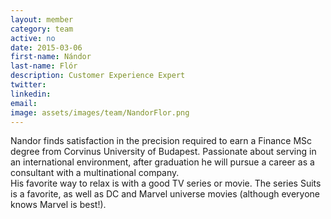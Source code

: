 ```yaml
---
layout: member
category: team
active: no
date: 2015-03-06
first-name: Nándor
last-name: Flór
description: Customer Experience Expert
twitter:
linkedin:
email:
image: assets/images/team/NandorFlor.png
---
```

Nandor finds satisfaction in the precision required to earn a Finance MSc degree from Corvinus University of Budapest. Passionate about serving in an international environment, after graduation he will pursue a career as a consultant with a multinational company.<br>
His favorite way to relax is with a good TV series or movie. The series Suits is a favorite, as well as DC and Marvel universe movies (although everyone knows Marvel is best!).
